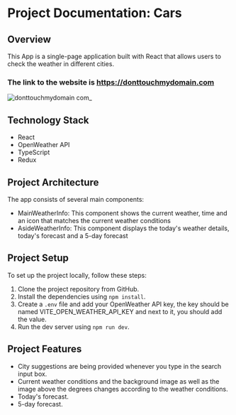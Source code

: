 # Project Documentation: Cars

## Overview

This App is a single-page application built with React that allows users to check the weather in different cities.

### The link to the website is https://donttouchmydomain.com

![donttouchmydomain com_](https://github.com/martinpanov/Weather-App/assets/106311309/a1c270be-b387-4fdd-92da-381b70cea261)

## Technology Stack

 * React
 * OpenWeather API
 * TypeScript
 * Redux

## Project Architecture

The app consists of several main components:

 * MainWeatherInfo: This component shows the current weather, time and an icon that matches the current weather conditions
 * AsideWeatherInfo: This component displays the today's weather details, today's forecast and a 5-day forecast

## Project Setup

To set up the project locally, follow these steps:

1. Clone the project repository from GitHub.
2. Install the dependencies using `npm install`.
3. Create a `.env` file and add your OpenWeather API key, the key should be named VITE_OPEN_WEATHER_API_KEY and next to it, you should add the value.
4. Run the dev server using `npm run dev`.

## Project Features

 * City suggestions are being provided whenever you type in the search input box.
 * Current weather conditions and the background image as well as the image above the degrees changes according to the weather conditions.
 * Today's forecast.
 * 5-day forecast.
